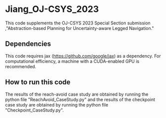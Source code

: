 # Jiang_OJ-CSYS_2023
This code supplements the OJ-CSYS 2023 Special Section submission ,"Abstraction-based Planning for Uncertainty-aware Legged Navigation."

## Dependencies
This code requires jax (https://github.com/google/jax) as a dependency. For computational efficiency, a machine with a CUDA-enabled GPU is recommended.

## How to run this code
The results of the reach-avoid case study are obtained by running the python file "ReachAvoid_CaseStudy.py" and the results of the checkpoint case study are obtained by running the python file "Checkpoint_CaseStudy.py".
